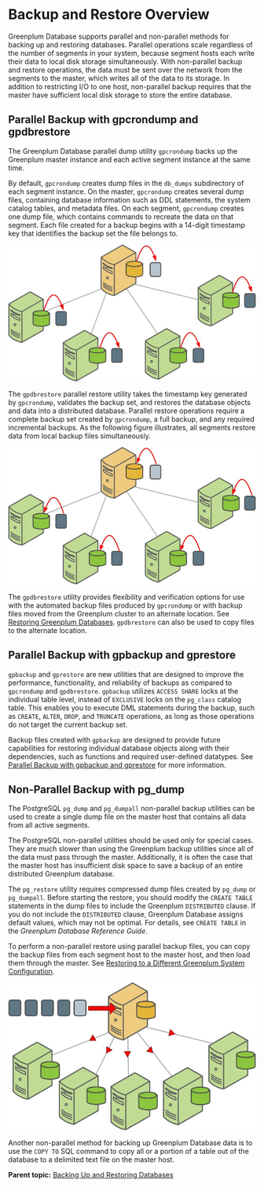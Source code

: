 # Backup and Restore Overview 

Greenplum Database supports parallel and non-parallel methods for backing up and restoring databases. Parallel operations scale regardless of the number of segments in your system, because segment hosts each write their data to local disk storage simultaneously. With non-parallel backup and restore operations, the data must be sent over the network from the segments to the master, which writes all of the data to its storage. In addition to restricting I/O to one host, non-parallel backup requires that the master have sufficient local disk storage to store the entire database.

## Parallel Backup with gpcrondump and gpdbrestore 

The Greenplum Database parallel dump utility `gpcrondump` backs up the Greenplum master instance and each active segment instance at the same time.

By default, `gpcrondump` creates dump files in the `db_dumps` subdirectory of each segment instance. On the master, `gpcrondump` creates several dump files, containing database information such as DDL statements, the system catalog tables, and metadata files. On each segment, `gpcrondump` creates one dump file, which contains commands to recreate the data on that segment. Each file created for a backup begins with a 14-digit timestamp key that identifies the backup set the file belongs to.

![Parallel Backups in Greenplum Database](../graphics/gp_dump.jpg "Parallel Backups in Greenplum Database")

The `gpdbrestore` parallel restore utility takes the timestamp key generated by `gpcrondump`, validates the backup set, and restores the database objects and data into a distributed database. Parallel restore operations require a complete backup set created by `gpcrondump`, a full backup, and any required incremental backups. As the following figure illustrates, all segments restore data from local backup files simultaneously.

![Parallel Restores in Greenplum Database](../graphics/gp_restore.jpg "Parallel Restores in Greenplum Database")

The `gpdbrestore` utility provides flexibility and verification options for use with the automated backup files produced by `gpcrondump` or with backup files moved from the Greenplum cluster to an alternate location. See [Restoring Greenplum Databases](restore-parallel.html). `gpdbrestore` can also be used to copy files to the alternate location.

## Parallel Backup with gpbackup and gprestore 

`gpbackup` and `gprestore` are new utilities that are designed to improve the performance, functionality, and reliability of backups as compared to `gpcrondump` and `gpdbrestore`. `gpbackup` utilizes `ACCESS SHARE` locks at the individual table level, instead of `EXCLUSIVE` locks on the `pg_class` catalog table. This enables you to execute DML statements during the backup, such as `CREATE`, `ALTER`, `DROP`, and `TRUNCATE` operations, as long as those operations do not target the current backup set.

Backup files created with `gpbackup` are designed to provide future capabilities for restoring individual database objects along with their dependencies, such as functions and required user-defined datatypes. See [Parallel Backup with gpbackup and gprestore](backup-gpbackup.html) for more information.

## Non-Parallel Backup with pg\_dump 

The PostgreSQL `pg_dump` and `pg_dumpall` non-parallel backup utilities can be used to create a single dump file on the master host that contains all data from all active segments.

The PostgreSQL non-parallel utilities should be used only for special cases. They are much slower than using the Greenplum backup utilities since all of the data must pass through the master. Additionally, it is often the case that the master host has insufficient disk space to save a backup of an entire distributed Greenplum database.

The `pg_restore` utility requires compressed dump files created by `pg_dump` or `pg_dumpall`. Before starting the restore, you should modify the `CREATE TABLE` statements in the dump files to include the Greenplum `DISTRIBUTED` clause. If you do not include the `DISTRIBUTED` clause, Greenplum Database assigns default values, which may not be optimal. For details, see `CREATE TABLE` in the *Greenplum Database Reference Guide*.

To perform a non-parallel restore using parallel backup files, you can copy the backup files from each segment host to the master host, and then load them through the master. See [Restoring to a Different Greenplum System Configuration](restore-diff-system.html).

![Non-parallel Restore Using Parallel Backup Files](../graphics/nonpar_restore.jpg "Non-parallel Restore Using Parallel Backup Files")

Another non-parallel method for backing up Greenplum Database data is to use the `COPY TO` SQL command to copy all or a portion of a table out of the database to a delimited text file on the master host.

**Parent topic:** [Backing Up and Restoring Databases](../managing/backup-main.html)

